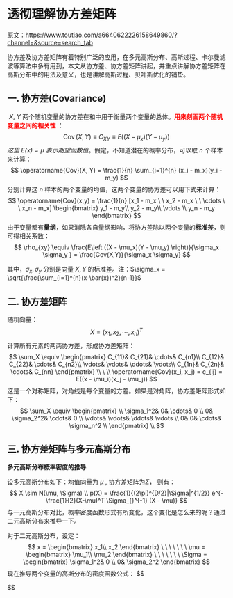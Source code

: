 # 透彻理解协方差矩阵

原文：https://www.toutiao.com/a6640622226158649860/?channel=&source=search_tab



​        协方差及协方差矩阵有着特别广泛的应用，在多元高斯分布、高斯过程、卡尔曼滤波等算法中多有用到，本文从协方差、协方差矩阵讲起，并重点讲解协方差矩阵在高斯分布中的用法及意义，也是讲解高斯过程、贝叶斯优化的铺垫。



## 一. 协方差(Covariance)

​        $X, \ Y$ 两个随机变量的协方差在和中用于衡量两个变量的总体。<font color='red'>**用来刻画两个随机变量之间的相关性** </font>：
$$
\operatorname{Cov}(X, Y) \equiv C_{XY} \equiv E((X- \mu_x)(Y - \mu_y))
$$
*这里 $E(x) = \mu$ 表示期望函数值*。假定，不知道潜在的概率分布，可以取 $n$ 个样本来计算：
$$
\operatorname{Cov}(X, Y) = \frac{1}{n} \sum_{i=1}^{n} (x_i - m_x)(y_i - m_y)
$$
分别计算这 $n$ 样本的两个变量的均值，这两个变量的协方差可以用下式来计算：
$$
\operatorname{Cov}(x,y) = \frac{1}{n} [x_1 - m_x \ \ x_2 - m_x \ \ \cdots \ \ x_n - m_x] \begin{bmatrix}
 y_1 - m_y\\
 y_2 - m_y\\
 \vdots \\
y_n - m_y
\end{bmatrix}
$$
由于变量都有**量纲**，如果消除各自量纲影响，将协方差除以两个变量的**标准差**，则可得相关系数：
$$
\rho_{xy} \equiv \frac{E\left ((X - \mu_x)(Y - \mu_y) \right)}{\sigma_x \sigma_y } = \frac{Cov(X,Y)}{\sigma_x \sigma_y}
$$

其中，$\sigma_x, \sigma_y$ 分别是向量 $X, Y$ 的标准差。注：$\sigma_x = \sqrt{\frac{\sum_{i=1}^{n}(x-\bar{x})^2}{n-1}}$

## 二. 协方差矩阵

随机向量：
$$
X = (x_1, x_2, \cdots , x_n)^T
$$
计算所有元素的两两协方差，形成协方差矩阵：
$$
\sum_X \equiv \begin{pmatrix}
  C_{11}&  C_{21}&  \cdots& C_{n1}\\
  C_{12}&  C_{22}&  \cdots& C_{n2}\\
  \vdots&  \vdots&  \ddots& \vdots\\
  C_{1n}&  C_{2n}&  \cdots& C_{nn}
\end{pmatrix} \\
\ \\
\operatorname{Cov}(x_i, x_j) = c_{ij} = E((x - \mu_i)(x_j - \mu_j))
$$
这是一个对称矩阵，对角线是每个变量的方差。如果是对角阵，协方差矩阵形式如下：
$$
\sum_X \equiv \begin{pmatrix} \\
\sigma_1^2& 0& \cdots& 0 \\
0& \sigma_2^2& \cdots& 0 \\
\vdots& \vdots& \ddots& \vdots \\
0& 0& \cdots& \sigma_n^2 \\
\end{pmatrix} \\
$$

## 三. 协方差矩阵与多元高斯分布

**多元高斯分布概率密度的推导**

设多元高斯分布如下：均值向量为 $\mu$ , 协方差矩阵为$\Sigma$， 则有：
$$
X \sim N(\mu, \Sigma) \\
p(X) = \frac{1}{(2\pi)^{D/2}|\Sigma|^{1/2}} e^{-\frac{1}{2}(X-\mu)^T \Sigma_{}^{-1} (X - \mu)}
$$
与一元高斯分布对比，概率密度函数形式有所变化，这个变化是怎么来的呢？通过二元高斯分布来推导一下。

对于二元高斯分布，设定：
$$
x = \begin{bmatrix}
 x_1\\
 x_2
\end{bmatrix} \ \ \ \ \ \ \  
\mu = \begin{bmatrix}
 \mu_1\\
 \mu_2
\end{bmatrix} \ \ \ \ \ \ \  
\Sigma = \begin{bmatrix}
  \sigma_1^2& 0 \\
  0& \sigma_2^2
\end{bmatrix}
$$
现在推导两个变量的高斯分布的密度函数公式：
$$

$$
